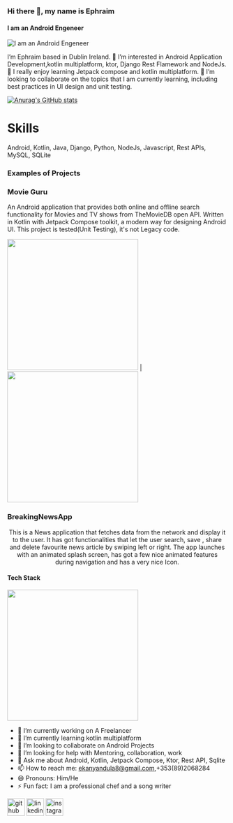 ### Hi there 👋, my name is Ephraim
#### I am an Android Engeneer
![I am an Android Engeneer](https://github.com/Kanyandula/Kanyandula/blob/main/real%20estate%20(Banner%20(Landscape)).png)

I’m Ephraim based in Dublin Ireland. 👀 I’m interested in Android Application Development,kotlin multiplatform, ktor, Django Rest Flamework and NodeJs.🌱 I really enjoy learning Jetpack compose and  kotlin multiplatform. 💞️ I’m looking to collaborate on the topics that I am currently learning, including best practices in UI design and unit testing.

[![Anurag's GitHub stats](https://github-readme-stats.vercel.app/api?username=kanyandula)](https://github.com/anuraghazra/github-readme-stats)

# Skills 
Android, Kotlin, Java, Django, Python, NodeJs, Javascript, Rest APIs, MySQL, SQLite

### Examples of Projects

### Movie Guru
An Android application that provides both online and offline search functionality for Movies and TV shows from TheMovieDB open API. Written in Kotlin with Jetpack Compose toolkit, a modern way for designing Android UI. This project is tested(Unit Testing), it's not Legacy code. 

<img src="https://media.giphy.com/media/M5Vr1bAewGABNLSVnS/giphy.gif" width="300"/> | <img src="https://media.giphy.com/media/GBh3Suq4JzxwoHan3S/giphy.gif" width="300"/>

### BreakingNewsApp


<p align="center">
This is a News application that fetches data from the network and display it to the user. It has got functionalities that let the user  search, save , share and delete favourite news article by swiping left  or right. The app launches with an animated splash screen, has got a few nice animated features during navigation  and has a very nice Icon.
  </p>


#### Tech Stack
<img src="https://media.giphy.com/media/hggbHXaJJFils78xVr/giphy.gif" width="300"/> 



- 🔭 I’m currently working on A Freelancer 
- 🌱 I’m currently learning kotlin multiplatform 
- 👯 I’m looking to collaborate on Android Projects 
- 🤔 I’m looking for help with Mentoring, collaboration, work 
- 💬 Ask me about Android, Kotlin, Jetpack Compose, Ktor, Rest API, Sqlite 
- 📫 How to reach me: ekanyandula8@gmail.com,+353(89)2068284 
- 😄 Pronouns: Him/He 
- ⚡ Fun fact: I am a professional chef and a song writer 


[<img src='https://cdn.jsdelivr.net/npm/simple-icons@3.0.1/icons/github.svg' alt='github' height='40'>](https://github.com/https://github.com/Kanyandula)  [<img src='https://cdn.jsdelivr.net/npm/simple-icons@3.0.1/icons/linkedin.svg' alt='linkedin' height='40'>](https://www.linkedin.com/in/https://www.linkedin.com/in/ephraim-kanyandula//)  [<img src='https://cdn.jsdelivr.net/npm/simple-icons@3.0.1/icons/instagram.svg' alt='instagram' height='40'>](https://www.instagram.com/https://www.instagram.com/divineprophecy//)  

  
